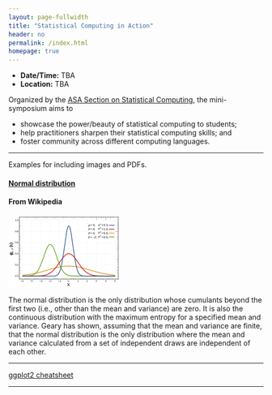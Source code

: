 ```yaml
---
layout: page-fullwidth
title: "Statistical Computing in Action"
header: no
permalink: /index.html
homepage: true
---
```


+ **Date/Time:** TBA
+ **Location:** TBA

Organized by the [ASA Section on Statistical
Computing](https://community.amstat.org/jointscsg-section/home), the
mini-symposium aims to

+ showcase the power/beauty of statistical computing to students;
+ help practitioners sharpen their statistical computing skills; and
+ foster community across different computing languages.


----

Examples for including images and PDFs.

<div class="row-fluid">

<h4><a href="https://en.wikipedia.org/wiki/Normal_distribution"
target="_blank" rel="noopener">Normal distribution</a></h4>

<h4>From Wikipedia</h4>

<img class="imgfloat" src="docs/normal.png"/>

The normal distribution is the only distribution whose 
cumulants beyond the first two (i.e., other than the mean 
and variance) are zero. It is also the continuous distribution 
with the maximum entropy for a specified mean and variance.
Geary has shown, assuming that the mean and variance are finite, 
that the normal distribution is the only distribution where the 
mean and variance calculated from a set of independent draws are 
independent of each other.

</div>

----

[ggplot2 cheatsheet](docs/ggplot2-cheatsheet.pdf)

----

